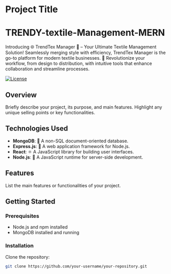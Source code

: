 # Project Title
# TRENDY-textile-Management-MERN
Introducing 🌐 TrendTex Manager 🧵 – Your Ultimate Textile Management Solution! Seamlessly merging style with efficiency, TrendTex Manager is the go-to platform for modern textile businesses. 🚀 Revolutionize your workflow, from design to distribution, with intuitive tools that enhance collaboration and streamline processes. 

[![License](https://github.com/tharulan)](LICENSE)

## Overview

Briefly describe your project, its purpose, and main features. Highlight any unique selling points or key functionalities.

## Technologies Used

- **MongoDB**: 🍃 A non-SQL document-oriented database.
- **Express.js**: 🚀 A web application framework for Node.js.
- **React**: ⚛️ A JavaScript library for building user interfaces.
- **Node.js**: 🚂 A JavaScript runtime for server-side development.

## Features

List the main features or functionalities of your project.

## Getting Started

### Prerequisites

- Node.js and npm installed
- MongoDB installed and running

### Installation

Clone the repository:

```bash
git clone https://github.com/your-username/your-repository.git
